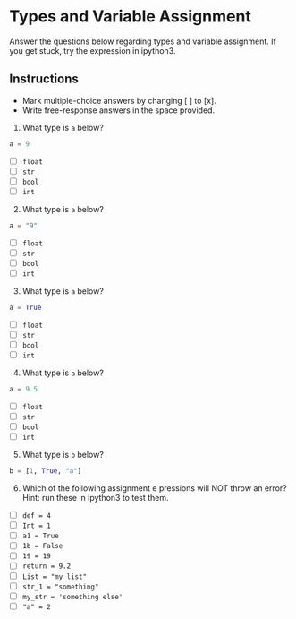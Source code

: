 # Types and Variable Assignment
Answer the questions below regarding types and variable assignment. If you get stuck, try the expression in ipython3.

## Instructions
- Mark multiple-choice answers by changing [ ] to [x].
- Write free-response answers in the space provided.

1. What type is `a` below?
```python
a = 9
```
- [ ] `float`
- [ ] `str`
- [ ] `bool`
- [ ] `int`

2. What type is `a` below?
```python
a = "9"
```
- [ ] `float`
- [ ] `str`
- [ ] `bool`
- [ ] `int`

3. What type is `a` below?
```python
a = True
```
- [ ] `float`
- [ ] `str`
- [ ] `bool`
- [ ] `int`

4. What type is `a` below?
```python
a = 9.5
```
- [ ] `float`
- [ ] `str`
- [ ] `bool`
- [ ] `int`

5. What type is `b` below?
```python
b = [1, True, "a"]
```

6. Which of the following assignment e pressions will NOT throw an error?
Hint: run these in ipython3 to test them.
- [ ] `def = 4`
- [ ] `Int = 1`
- [ ] `a1 = True`
- [ ] `1b = False`
- [ ] `19 = 19`
- [ ] `return = 9.2`
- [ ] `List = "my list"`
- [ ] `str_1 = "something"`
- [ ] `my_str = 'something else'`
- [ ] `"a" = 2`
